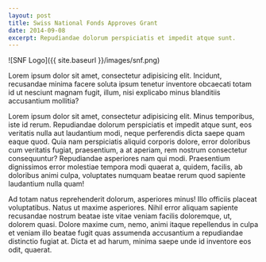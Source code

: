 ```yaml
---
layout: post
title: Swiss National Fonds Approves Grant
date: 2014-09-08
excerpt: Repudiandae dolorum perspiciatis et impedit atque sunt.
---
```


![SNF Logo]({{ site.baseurl }}/images/snf.png)

Lorem ipsum dolor sit amet, consectetur adipisicing elit. Incidunt, recusandae minima facere soluta ipsum tenetur inventore obcaecati totam id ut nesciunt magnam fugit, illum, nisi explicabo minus blanditiis accusantium mollitia?

Lorem ipsum dolor sit amet, consectetur adipisicing elit. Minus temporibus, iste id rerum. Repudiandae dolorum perspiciatis et impedit atque sunt, eos veritatis nulla aut laudantium modi, neque perferendis dicta saepe quam eaque quod. Quia nam perspiciatis aliquid corporis dolore, error doloribus cum veritatis fugiat, praesentium, a at aperiam, rem nostrum consectetur consequuntur? Repudiandae asperiores nam qui modi. Praesentium dignissimos error molestiae tempora modi quaerat a, quidem, facilis, ab doloribus animi culpa, voluptates numquam beatae rerum quod sapiente laudantium nulla quam! 

Ad totam natus reprehenderit dolorum, asperiores minus! Illo officiis placeat voluptatibus. Natus ut maxime asperiores. Nihil error aliquam sapiente recusandae nostrum beatae iste vitae veniam facilis doloremque, ut, dolorem quasi. Dolore maxime cum, nemo, animi itaque repellendus in culpa et veniam illo beatae fugit quas assumenda accusantium a repudiandae distinctio fugiat at. Dicta et ad harum, minima saepe unde id inventore eos odit, quaerat.
